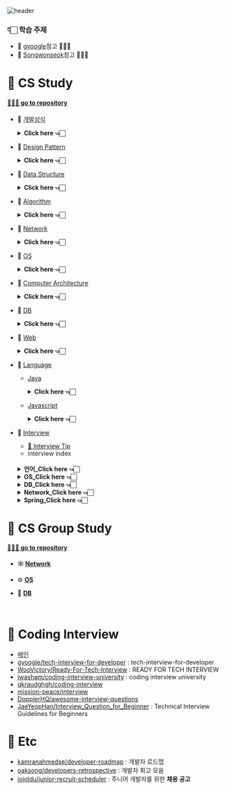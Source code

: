 ![header](https://capsule-render.vercel.app/api?type=Cylinder&color=auto&height=200&section=header&text=CS%20and%20Interview&fontSize=90)

### 👇🏻 학습 주제

- 📍 [gyoogle](https://github.com/gyoogle/tech-interview-for-developer)참고 🙏🏻✨
- 📍 [Songwonseok](https://github.com/Songwonseok/CS-Study)참고 🙏🏻✨

# 🦋 CS Study

#### [🧝🏻‍♀️ go to repository](https://github.com/SoobinJung1013/cs-study/blob/main/cs_study/README.md)

- 🌱 [개발상식](https://github.com/gyoogle/tech-interview-for-developer#software-engineering)

    <details markdown="1">
    <summary><strong> Click here 👈🏻 </strong></summary>

  | num |               주제               |                                    공부기록                                     |
  | :-: | :------------------------------: | :-----------------------------------------------------------------------------: |
  |  1  | 클린코드 & 리팩토링 & 시큐어코딩 | [🟢](https://github.com/SoobinJung1013/cs-study/tree/main/cs_study/commonSense) |
  |  2  |        애자일(Agile) 정리        |                                       🟢                                        |
  |  3  |   TDD(Test Driven Development)   |                                       🟢                                        |
  |  4  |       객체 지향 프로그래밍       |                                       🟢                                        |
  |  5  |        함수형 프로그래밍         |                                       🟢                                        |
  |  6  |         데브옵스(DevOps)         |                                       🟢                                        |
  |  7  |     서드 파티(3rd party)란?      |                                       🟢                                        |
  |  8  |  MSA (마이크로 서비스 아키텍쳐)  |                                       🟢                                        |
  |  9  |     Git 과 GitHub 에 대해서      |                                       🔴                                        |
  | 10  |              정규식              |                                       🔴                                        |
  | 11  |             Generic              |                                       🔴                                        |
  | 12  |              final               |                                       🔴                                        |

  ***

    </details>

- 🌱 [Design Pattern](https://github.com/gyoogle/tech-interview-for-developer#-design-pattern)

    <details markdown="1">
    <summary><strong> Click here 👈🏻  </strong></summary>

  | num |           주제            |                                     공부기록                                      |
  | :-: | :-----------------------: | :-------------------------------------------------------------------------------: |
  |  1  | 디자인패턴 개요(Overview) | [🟢](https://github.com/SoobinJung1013/cs-study/tree/main/cs_study/designPattern) |
  |  2  |        어댑터 패턴        |                                        🟢                                         |
  |  3  |        싱글톤 패턴        |                                        🟢                                         |
  |  4  |    탬플릿 메소드 패턴     |                                        🟢                                         |
  |  5  |    팩토리 메소드 패턴     |                                        🟢                                         |
  |  6  |        옵저버 패턴        |                                        🟢                                         |
  |  7  |      스트레티지 패턴      |                                        🔴                                         |
  |  8  |       컴포지트 패턴       |                                        🔴                                         |
  |  9  |           SOLID           |                                        🟢                                         |

  ***

    </details>

- 🌱 [Data Structure](https://github.com/gyoogle/tech-interview-for-developer#data-structure)

    <details markdown="1">
    <summary><strong> Click here 👈🏻  </strong></summary>

  | num |               주제               |                                     공부기록                                      |
  | :-: | :------------------------------: | :-------------------------------------------------------------------------------: |
  |  1  |  Array & ArrayList & LinkedList  | [🔴](https://github.com/SoobinJung1013/cs-study/tree/main/cs_study/dataStructure) |
  |  2  |     스택(Stack) & 큐(Queue)      |                                        🟢                                         |
  |  3  |             힙(Heap)             |                                        🟢                                         |
  |  4  | 이진탐색트리(Binary Search Tree) |                                        🟢                                         |
  |  5  |            해시(Hash)            |                                        🟢                                         |
  |  6  |           트라이(Trie)           |                                        🔴                                         |
  |  7  |         B-Tree & B+Tree          |                                        🔴                                         |
  |  8  |               Tree               |                                        🔴                                         |
  |  9  |              Graph               |                                        🔴                                         |

  ***

    </details>

- 🌱 [Algorithm](https://github.com/gyoogle/tech-interview-for-developer#-algorithm)

    <details markdown="1">
    <summary><strong> Click here 👈🏻 </strong></summary>

  | num |               주제               |                                   공부기록                                    |
  | :-: | :------------------------------: | :---------------------------------------------------------------------------: |
  |  1  |      거품 정렬(Bubble Sort)      | [🟢](https://github.com/SoobinJung1013/cs-study/tree/main/cs_study/algorithm) |
  |  2  |    선택 정렬(Selection Sort)     |                                      🟢                                       |
  |  3  |    삽입 정렬(Insertion Sort)     |                                      🟢                                       |
  |  4  |       퀵 정렬(Quick Sort)        |                                      🟢                                       |
  |  5  |      합병 정렬(Merge Sort)       |                                      🟢                                       |
  |  6  |        힙 정렬(Heap Sort)        |                                      🟢                                       |
  |  7  |      기수 정렬(Radix Sort)       |                                      🔴                                       |
  |  8  |      계수 정렬(Count Sort)       |                                      🔴                                       |
  |  9  |       비트마스크(BitMask)        |                                      🔴                                       |
  | 10  |     이분 탐색(Binary Search)     |                                      🟢                                       |
  | 11  |          세그먼트 트리           |                                      🔴                                       |
  | 12  |            해시(Hash)            |                                      🟢                                       |
  | 13  |            DFS & BFS             |                                      🟢                                       |
  | 14  |       최장 증가 수열(LIS)        |                                      🔴                                       |
  | 15  |       최소 공통 조상(LCA)        |                                      🔴                                       |
  | 16  | 동적 계획법(Dynamic Programming) |                                      🔴                                       |
  | 17  |            백트래킹?             |                                      🔴                                       |

  ***

    </details>

- 🌱 [Network](https://github.com/gyoogle/tech-interview-for-developer#network)
    <details markdown="1">
    <summary><strong> Click here 👈🏻  </strong></summary>

  | num |                       주제                       |                                  공부기록                                   |
  | :-: | :----------------------------------------------: | :-------------------------------------------------------------------------: |
  |  1  |                    OSI 7 계층                    | [🟢](https://github.com/SoobinJung1013/cs-study/tree/main/cs_study/network) |
  |  2  |      TCP 3 way handshake & 4 way handshake       |                                     🟢                                      |
  |  3  |            TCP/IP 흐름제어 & 혼잡제어            |                                     🟢                                      |
  |  4  |                     TCPvsUDP                     |                                     🟢                                      |
  |  5  |                 대칭키 & 공개키                  |                                     🟢                                      |
  |  6  |                   HTTP & HTTPS                   |                                     🟢                                      |
  |  7  |           로드 밸런싱(Load Balancing)            |                                     🔴                                      |
  |  8  |           Blocking & Non-Blocking I/O            |                                     🔴                                      |
  |  9  | Blocking,Non-blocking & Synchronous,Asynchronous |                                     🔴                                      |

  ***

    </details>

- 🌱 [OS](https://github.com/gyoogle/tech-interview-for-developer#operating-system)

    <details markdown="1">
    <summary><strong> Click here 👈🏻 </strong></summary>

  | num |                주제                 |                                공부기록                                |
  | :-: | :---------------------------------: | :--------------------------------------------------------------------: |
  |  1  |             운영체제란?             | [🟢](https://github.com/SoobinJung1013/cs-study/tree/main/cs_study/os) |
  |  2  |         프로세스 vs 스레드          |                                   🟢                                   |
  |  3  |         프로세스 주소 공간          |                                   🟢                                   |
  |  4  |         인터럽트(Interrupt)         |                                   🟢                                   |
  |  5  |       시스템 콜(System Call)        |                                   🔴                                   |
  |  6  |       PCB와 Context Switching       |                                   🔴                                   |
  |  7  |  IPC(Inter Process Communication)   |                                   🟢                                   |
  |  8  |            CPU 스케줄링             |                                   🔴                                   |
  |  9  |          데드락(DeadLock)           |                                   🔴                                   |
  | 10  |           Race Condition            |                                   🔴                                   |
  | 11  | 세마포어(Semaphore) & 뮤텍스(Mutex) |                                   🔴                                   |
  | 12  |        페이징 & 세그먼테이션        |                                   🔴                                   |
  | 13  |        페이지 교체 알고리즘         |                                   🔴                                   |
  | 14  |           메모리(Memory)            |                                   🔴                                   |
  | 15  |             파일 시스템             |                                   🔴                                   |

  ***

    </details>

- 🌱 [Computer Architecture](https://github.com/gyoogle/tech-interview-for-developer#computer-architecture)
    <details markdown="1">
    <summary><strong> Click here 👈🏻</strong></summary>

  | num |            주제             |                                   공부기록                                   |
  | :-: | :-------------------------: | :--------------------------------------------------------------------------: |
  |  1  |      컴퓨터 구조 기초       | [🔴](https://github.com/SoobinJung1013/cs-study/tree/main/cs_study/database) |
  |  2  |        컴퓨터의 구성        |                                      🔴                                      |
  |  3  | 중앙처리장치(CPU) 작동 원리 |                                      🔴                                      |
  |  4  |         캐시 메모리         |                                      🔴                                      |
  |  5  |  고정 소수점 & 부동 소수점  |                                      🔴                                      |
  |  6  |   패리티 비트 & 해밍 코드   |                                      🔴                                      |

  ***

    </details>

- 🌱 [DB](https://github.com/gyoogle/tech-interview-for-developer#database)

    <details markdown="1">
    <summary><strong> Click here 👈🏻</strong></summary>

  | num |                      주제                       |                                   공부기록                                   |
  | :-: | :---------------------------------------------: | :--------------------------------------------------------------------------: |
  |  1  |                  키(Key) 정리                   | [🟢](https://github.com/SoobinJung1013/cs-study/tree/main/cs_study/database) |
  |  2  |                   SQL - JOIN                    |                                      🟢                                      |
  |  3  |                  SQL Injection                  |                                      🔴                                      |
  |  4  |                  SQL vs NoSQL                   |                                      🔴                                      |
  |  5  |                  이상(Anomaly)                  |                                      🟢                                      |
  |  6  |                     정규화                      |                                      🔴                                      |
  |  7  |                  인덱스(INDEX)                  |                                      🟢                                      |
  |  8  |              트랜잭션(Transaction)              |                                      🟢                                      |
  |  9  | 트랜잭션 격리 수준(Transaction Isolation Level) |                                      🟢                                      |
  | 10  |                  레디스(Redis)                  |                                                                              |

  ***

    </details>

- 🌱 [Web](https://github.com/gyoogle/tech-interview-for-developer#-web)

    <details markdown="1">
    <summary><strong> Click here 👈🏻  </strong></summary>

  | num |                      주제                      |                                공부기록                                 |
  | :-: | :--------------------------------------------: | :---------------------------------------------------------------------: |
  |  1  |                  HTTP Method                   | [🟢](https://github.com/SoobinJung1013/cs-study/tree/main/cs_study/web) |
  |  2  |                RESTFul API 란?                 |                                   🟢                                    |
  |  3  |              브라우저의 작동 원리              |                                   🟢                                    |
  |  4  |           DOM(Document Object Model)           |                                   🟢                                    |
  |  5  |          Event Bubbling and Capturing          |                                   🔴                                    |
  |  6  |                Event delegation                |                                   🔴                                    |
  |  7  |             CSS Selector 우선순위              |                                   🔴                                    |
  |  8  |                 Reflow&Repaint                 |                                   🔴                                    |
  |  9  |                      CORS                      |                                   🔴                                    |
  | 10  |                크로스 브라우징                 |                                   🔴                                    |
  | 11  |                 웹 성능 최적화                 |                                   🔴                                    |
  | 12  | 서버 사이드 렌더링 vs 클라이언트 사이드 렌더링 |                                   🔴                                    |
  | 13  |                CSS Methodology                 |                                   🔴                                    |
  | 14  |           Normalize.css vs Reset.css           |                                   🔴                                    |
  | 15  |                  웹 컴포넌트                   |                                   🔴                                    |
  | 16  |          쿠키(Cookie) & 세션(Session)          |                                   🟢                                    |
  | 17  |             웹 서버와 WAS의 차이점             |                                   🟢                                    |
  | 18  |                     OAuth                      |                                   🟢                                    |
  | 19  |              JWT(JSON Web Token)               |                                   🟢                                    |
  | 20  |         Authentication & Authorization         |                                   🟢                                    |
  | 21  |                   로그 레벨                    |                                   🟢                                    |
  | 22  |                    UI와 UX                     |                                   🟢                                    |
  | 23  |                     Vue.js                     |                                   🔴                                    |
  | 24  |                     React                      |                                   🔴                                    |
  | 25  |               Vue.js vs React.js               |                                   🔴                                    |
  | 26  |      네이티브 앱 & 웹 앱 & 하이브리드 앱       |                                   🔴                                    |
  | 27  |            PWA(Progressive Web App)            |                                   🔴                                    |

    </details>

- 🌱 [Language](https://github.com/gyoogle/tech-interview-for-developer#-language)

  - [Java](https://github.com/SoobinJung1013/cs-study/tree/main/cs_study/language)

    <details markdown="1">
    <summary><strong> Click here 👈🏻 </strong></summary>

    | num |                 주제                  | 공부기록 |
    | :-: | :-----------------------------------: | :------: |
    |  1  |           Java 컴파일 과정            |    🔴    |
    |  2  | 자바 가상 머신(Java Virtual Machine)  |    🔴    |
    |  3  |          Garbage Collection           |    🔴    |
    |  4  |              Annotation               |    🔴    |
    |  5  |  Call by Value vs Call by Reference   |    🔴    |
    |  6  |   Primitive type vs Reference type    |    🔴    |
    |  7  | String & StringBuffer & StringBuilder |    🔴    |
    |  8  |       Overriding vs Overloading       |    🔴    |
    |  9  |              Thread 활용              |    🔴    |
    | 10  |    Casting(업캐스팅 & 다운캐스팅)     |    🔴    |
    | 11  |          Promotion & Casting          |    🔴    |
    | 12  |        고유 락(Intrinsic Lock)        |    🔴    |
    | 13  |           Error & Exception           |    🔴    |
    | 14  |         java 8 & java 11 차이         |    🔴    |
    | 15  |            Access Modifier            |    🔴    |
    | 16  |             Wrapper class             |    🔴    |

    ***

    </details>

  - [Javascript](https://github.com/SoobinJung1013/cs-study/tree/main/cs_study/language)

    <details markdown="1">
    <summary><strong> Click here 👈🏻 </strong></summary>

    | num |       주제        | 공부기록 |
    | :-: | :---------------: | :------: |
    |  1  |   JS Event Loop   |    🔴    |
    |  2  |     Hoisting      |    🔴    |
    |  3  |     JS Scope      |    🔴    |
    |  4  |      Closure      |    🔴    |
    |  5  |       this        |    🔴    |
    |  6  |      Promise      |    🔴    |
    |  7  | ECMAScript6(=ES6) |    🔴    |

    ***

    </details>

- 🌱 [Interview](https://github.com/gyoogle/tech-interview-for-developer/blob/master/Interview/Interview%20List.md#%EC%96%B8%EC%96%B4)

  - [🍄 Interview Tip](https://github.com/SoobinJung1013/cs-study/blob/main/cs_study/README.md)
  - interview index
  <br/>
    <details markdown="1">
    <summary><strong> 언어_Click here 👈🏻 </strong></summary>

  | num |                          주제                           | 공부기록 |
  | :-: | :-----------------------------------------------------: | :------: |
  |  1  |                   가비지 컬렉션이란 ?                   |    🟢    |
  |  2  |              Vector와 ArrayList의 차이는 ?              |    🟢    |
  |  3  |             Sting과 Stringbuffer의 차이는 ?             |    🟢    |
  |  4  |                   Serialization이란 ?                   |    🟢    |
  |  5  |                 Java의 메모리 영역은 ?                  |    🟢    |
  |  6  |             오버로딩과 오버라이딩 차이는 ?              |    🟢    |
  |  7  |            추상클래스와 인터페이스 차이는 ?             |    🟢    |
  |  8  |                      제네릭이란 ?                       |    🟢    |
  |  9  |                    접근 지정자 4가지                    |    🟢    |
  | 10  |           Call by Value vs Call by Reference            |    🟢    |
  | 11  |               배열과 연결리스트 차이는 ?                |    🔴    |
  | 12  |                        Hash란 ?                         |    🔴    |
  | 13  |                    Java 컴파일 과정                     |    🔴    |
  | 14  |                      C++ 실행과정                       |    🔴    |
  | 15  |     메모리, 성능을 개선하기 위해 생각나는 방법은 ?      |    🔴    |
  | 16  |               클래스와 구조체의 차이는 ?                |    🔴    |
  | 17  | 스레드는 어떤 방식으로 생성하나요 ? 장단점도 말해주세요 |    🔴    |
  | 18  |          포인터를 이해하기 쉽도록 설명해주세요          |    🔴    |

  ***

    </details>

    <details markdown="1">
    <summary><strong> OS_Click here 👈🏻 </strong></summary>

  | num |                              주제                               | 공부기록 |
  | :-: | :-------------------------------------------------------------: | :------: |
  |  1  |                     프로세스와 스레드 차이                      |    🟢    |
  |  2  | 멀티 프로세스로 처리 가능한 걸 굳이 멀티 스레드로 하는 이유는 ? |    🟢    |
  |  3  |         교착상태 (DeadLock)가 무엇이며, 4가지 조건은 ?          |    🟢    |
  |  4  |                    교착상태 해결 방법 4가지                     |    🟢    |
  |  5  |                    메모리 계층 (상 -하층 순)                    |    🟢    |
  |  6  |     메모리 할당 알고리즘 First fir, Next fit, Best fit 결과     |    🟢    |
  |  7  |          페이지 교체 알고리즘에 따른 페이지 폴트 방식           |    🟢    |
  |  8  |                  외부 단편화와 내부 단편화란 ?                  |    🟢    |
  |  9  |                         가상 메모리란 ?                         |    🟢    |
  | 10  |                   페이징과 세그멘테이션이란 ?                   |    🟢    |
  | 11  |               뮤텍스, 세마포어가 뭔지, 차이점은 ?               |    🔴    |
  | 12  |                     Context Switching이란 ?                     |    🔴    |
  | 13  |         사용자 수준 스레드 vs 커널 수준 스레드 차이는 ?         |    🔴    |
  | 14  |                         가상메모리란 ?                          |    🔴    |
  | 15  |                  fork()와 vfork()의 차이점은 ?                  |    🔴    |
  | 16  |                       Race Condition이란?                       |    🔴    |
  | 17  |           리눅스에서 시스템 콜과 서브루틴의 차이는 ?            |    🔴    |

  ***

    </details>

    <details markdown="1">
    <summary><strong> DB_Click here 👈🏻 </strong></summary>

  | num |                               주제                                | 공부기록 |
  | :-: | :---------------------------------------------------------------: | :------: |
  |  1  |                  오라클 시퀀스 (Oracle sequence)                  |    🟢    |
  |  2  |                             DBMS란 ?                              |    🟢    |
  |  3  |                           DBMS 기능은 ?                           |    🟢    |
  |  4  |                            UML 이란 ?                             |    🟢    |
  |  5  |            DB에서 View는 무엇인가 ? 가상 테이블이란 ?             |    🟢    |
  |  6  |                            정규화란 ?                             |    🟢    |
  |  7  |                          이상현상이란 ?                           |    🟢    |
  |  8  | 데이터베이스를 설계할 때 가장 중요한 것이 무엇이라고 생각하나요 ? |    🟢    |
  |  9  |                     데이터베이스 무결성이란 ?                     |    🟢    |
  | 10  |                            트리거란 ?                             |    🟢    |
  | 11  |                     오라클과 MySQL의 차이는 ?                     |    🔴    |
  | 12  |                     Commit과 Rollback 이란 ?                      |    🔴    |
  | 13  |                      JDBC와 OCBC의 차이는 ?                       |    🔴    |
  | 14  |         데이터 베이스에서 인덱스 (색인)이란 무엇인가요 ?          |    🔴    |

  ***

    </details>

    <details markdown="1">
    <summary><strong> Network_Click here 👈🏻 </strong></summary>

  | num |                        주제                        | 공부기록 |
  | :-: | :------------------------------------------------: | :------: |
  |  1  |               OSI 7게층을 설명하시오               |    🟢    |
  |  2  | TCP/IP 프로토콜을 스택 4계층으로 짓고 설명하시오 . |    🟢    |
  |  3  |                      TCP란 ?                       |    🟢    |
  |  4  |              3-way handshaking이란 ?               |    🟢    |
  |  5  |                      UDP란 ?                       |    🟢    |
  |  6  |              HTTP와 HTTPS의 차이는 ?               |    🟢    |
  |  7  |               GET과 POST의 차이는 ?                |    🟢    |
  |  8  |                 IOCP를 설명하시오                  |    🟢    |
  |  9  |             라우터와 스위치의 차이는?              |    🟢    |

  ***

    </details>
    <details markdown="1">
    <summary><strong> Spring_Click here 👈🏻 </strong></summary>

  | num |               주제               | 공부기록 |
  | :-: | :------------------------------: | :------: |
  |  1  |        Dispatcher-Servlet        |    🟢    |
  |  2  |     DI(Dependency Injection |  🟢  |
  |  3  | AOP(Aspect Oriented Programming) |    🟢    |
  |  4  |             AOP 용어             |    🟢    |
  |  5  |            Annotation           | 🟢  |
  |  6  |           Spring JDBC            |    🟢    |
  |  7  |             MyBatis              |    🟢    |

  ***

    </details>

# 🦋 CS Group Study

#### [🧝🏻‍♀️ go to repository](https://github.com/SoobinJung1013/cs-study/tree/main/cs_group_study)

- 🕸 [**Network**](https://github.com/SoobinJung1013/cs-study/tree/main/cs_group_study/Network)

- ⚙️ [**OS**](https://github.com/SoobinJung1013/cs-study/tree/main/cs_group_study/OS)

- 🧳 [**DB**](https://github.com/SoobinJung1013/cs-study/tree/main/cs_group_study/DB)

<br/>



# 🦋 Coding Interview

- [메인](https://github.com/Songwonseok/CS-Study)
- [gyoogle/tech-interview-for-developer](https://github.com/gyoogle/tech-interview-for-developer) : tech-interview-for-developer
- [WooVictory/Ready-For-Tech-Interview](https://github.com/WooVictory/Ready-For-Tech-Interview) : READY FOR TECH INTERVIEW
- [jwasham/coding-interview-university](https://github.com/jwasham/coding-interview-university) : coding interview university
- [qkraudghgh/coding-interview](https://github.com/qkraudghgh/coding-interview)
- [mission-peace/interview](https://github.com/mission-peace/interview)
- [DopplerHQ/awesome-interview-questions](https://github.com/DopplerHQ/awesome-interview-questions)
- [JaeYeopHan/Interview_Question_for_Beginner](https://github.com/JaeYeopHan/Interview_Question_for_Beginner) : Technical Interview Guidelines for Beginners

# 🦋 Etc

- [kamranahmedse/developer-roadmap](https://github.com/kamranahmedse/developer-roadmap) : 개발자 로드맵
- [oaksong/developers-retrospective](https://github.com/oaksong/developers-retrospective) : 개발자 회고 모음
- [jojoldu/junior-recruit-scheduler](https://github.com/jojoldu/junior-recruit-scheduler) : 주니어 개발자를 위한 **채용 공고**

<!-- ### 채용공고 \_ 심심할때 보삼

- [카카오 채용공고](https://careers.kakao.com/jobs) -->
